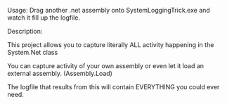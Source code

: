 Usage: Drag another .net assembly onto SystemLoggingTrick.exe and watch it fill up the logfile.

Description:

This project allows you to capture literally ALL activity happening in the System.Net class

You can capture activity of your own assembly or even let it load an external assembly. (Assembly.Load)

The logfile that results from this will contain EVERYTHING you could ever need.


